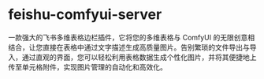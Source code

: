 # feishu-comfyui-server
一款强大的飞书多维表格边栏插件，它将您的多维表格与 ComfyUI 的无限创意相结合，让您直接在表格中通过文字描述生成高质量图片。告别繁琐的文件导出与导入，通过直观的界面，您可以轻松利用表格数据生成个性化图片，并将其便捷地上传至单元格附件，实现图片管理的自动化和高效化。
